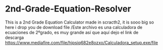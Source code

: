 # 2nd-Grade-Equation-Resolver
This is a 2nd Grade Equation Calculator made in scracth2, it is sooo big so here i drop you de download file
                               /Este archivo es una calculadora de ecuaciones de 2ºgrado, es muy grande así que aquí dejo el link de descarga
https://www.mediafire.com/file/hjpsiq682e8ozxo/Calculadora_setup.exe/file
